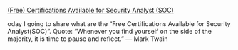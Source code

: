 [(Free) Certifications Available for Security Analyst (SOC)](https://medium.com/@gouthamvishwanath/free-certifications-available-for-security-analyst-soc-7b195e4a76ef)

oday I going to share what are the “Free Certifications Available for Security Analyst(SOC)”.
Quote: “Whenever you find yourself on the side of the majority, it is time to pause and reflect.” — Mark Twain
